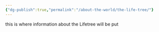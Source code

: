 ```yaml
---
{"dg-publish":true,"permalink":"/about-the-world/the-life-tree/"}
---
```


this is where information about the Lifetree will be put 